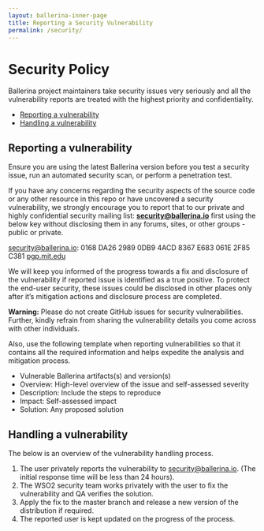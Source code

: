```yaml
---
layout: ballerina-inner-page
title: Reporting a Security Vulnerability
permalink: /security/
---
```


# Security Policy

Ballerina project maintainers take security issues very seriously and all the vulnerability reports are treated with the highest priority and confidentiality.

- [Reporting a vulnerability](#reporting-a-vulnerability)
- [Handling a vulnerability](#handling-a-vulnerability)

## Reporting a vulnerability

Ensure you are using the latest Ballerina version before you test a security issue, run an automated security scan, or perform a penetration test.

If you have any concerns regarding the security aspects of the source code or any other resource in this repo or have uncovered a security vulnerability, we strongly encourage you to report that to our private and highly confidential security mailing list: **[security@ballerina.io](mailto:security@ballerina.io)** first using the below key without disclosing them in any forums, sites, or other groups - public or private. 

security@ballerina.io: 0168 DA26 2989 0DB9 4ACD 8367 E683 061E 2F85 C381 [pgp.mit.edu](https://pgp.surfnet.nl/pks/lookup?op=vindex&fingerprint=on&search=0xE683061E2F85C381)

We will keep you informed of the progress towards a fix and disclosure of the vulnerability if reported issue is identified as a true positive. To protect the end-user security, these issues could be disclosed in other places only after it’s mitigation actions and disclosure process are completed.

**Warning:** Please do not create GitHub issues for security vulnerabilities. Further, kindly refrain from sharing the vulnerability details you come across with other individuals. 

Also, use the following template when reporting vulnerabilities so that it contains all the required information and helps expedite the analysis and mitigation process.

- Vulnerable Ballerina artifacts(s) and version(s)
- Overview: High-level overview of the issue and self-assessed severity
- Description: Include the steps to reproduce
- Impact: Self-assessed impact
- Solution: Any proposed solution

## Handling a vulnerability

The below is an overview of the vulnerability handling process.

1. The user privately reports the vulnerability to security@ballerina.io. (The initial response time will be less than 24 hours).
2. The WSO2 security team works privately with the user to fix the vulnerability and QA verifies the solution.
3. Apply the fix to the master branch and release a new version of the distribution if required.
4. The reported user is kept updated on the progress of the process. 


